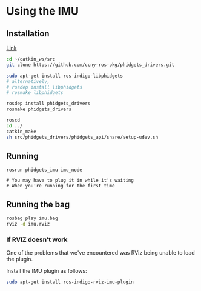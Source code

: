 # Using the IMU

## Installation

[Link](http://wiki.ros.org/phidgets_drivers)

```bash
cd ~/catkin_ws/src
git clone https://github.com/ccny-ros-pkg/phidgets_drivers.git

sudo apt-get install ros-indigo-libphidgets
# alternatively,
# rosdep install libphidgets
# rosmake libphidgets

rosdep install phidgets_drivers
rosmake phidgets_drivers

roscd
cd ../
catkin_make
sh src/phidgets_drivers/phidgets_api/share/setup-udev.sh
```

## Running

```
rosrun phidgets_imu imu_node

# You may have to plug it in while it's waiting
# When you're running for the first time

```

## Running the bag

```bash
rosbag play imu.bag
rviz -d imu.rviz
```

### If RVIZ doesn't work

One of the problems that we've encountered was RViz being unable to load the plugin.

Install the IMU plugin as follows:

```bash
sudo apt-get install ros-indigo-rviz-imu-plugin
```
